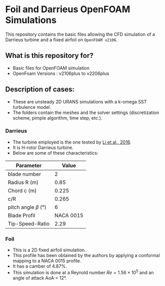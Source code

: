 # Foil and Darrieus OpenFOAM Simulations

This repository contains the basic files allowing the CFD simulation of a Darrieus turbine and a fixed airfoil on `OpenFOAM v2106`.

## What is this repository for?

- Basic files for OpenFOAM simulation
- OpenFoam Versions : v2106plus to v2206plus

## Description of cases:

- These are unsteady 2D URANS simulations with a k-omega SST turbulence model.
- The folders contain the meshes and the solver settings (discretization scheme, pimple algorithm, time step, etc.).

### Darrieus

- The turbine employed is the one tested by [Li et al., 2016](https://www.sciencedirect.com/science/article/abs/pii/S0360544216303334).
-  It is H-rotor Darrieus turbine. 
-  Below are some of these characteristics:


| Parameter           | Value     |
| -----------        | -----------|
| blade number     | 2          |
| Radius R (m)        |  0.85       |
| Chord c (m)        | 0.225      |
| c/R                | 0.265      |
| pitch angle $\beta$ (°) | 6          |
| Blade Profil     | NACA 0015   |
| Tip-Speed-Ratio                | 2.29       |


### Foil

- This is a 2D fixed airfoil simulation.
- This profile has been obtained by the authors by applying a conformal mapping to a NACA 0015 profile.
- It has a camber of 4.87%. 
- This simulation is done at a Reynold number $Re = 1.56\times 10^5$ and an angle of attack AoA = 12°.
